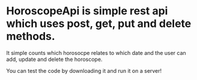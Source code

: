 # HoroscopeApi is simple rest api which uses post, get, put and delete methods. 
It simple counts which horosocpe relates to which date and the user can add, update and delete the horoscope.

You can test the code by downloading it and run it on a server!
